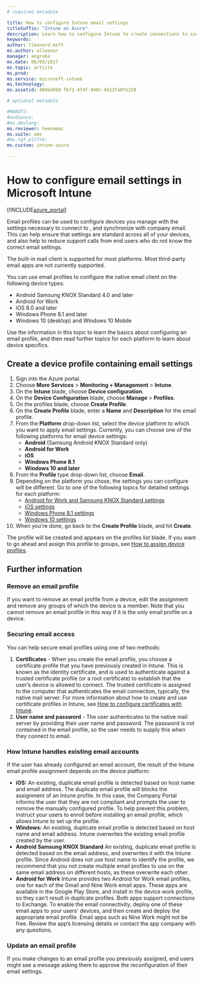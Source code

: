 ```yaml
---
# required metadata

title: How to configure Intune email settingstitleSuffix: "Intune on Azure"
description: Learn how to configure Intune to create connections to corporate email on devices you manage."
keywords:
author: lleonard-msft
ms.author: alleonar
manager: angrobe
ms.date: 06/03/2017
ms.topic: article
ms.prod:
ms.service: microsoft-intune
ms.technology:
ms.assetid: 484bd9b0-fbf1-4f4f-940c-6b12fa07e228

# optional metadata

#ROBOTS:
#audience:
#ms.devlang:
ms.reviewer: heenamac
ms.suite: ems
#ms.tgt_pltfrm:
ms.custom: intune-azure

---
```


# How to configure email settings in Microsoft Intune

[!INCLUDE[azure_portal](./includes/azure_portal.md)]

Email profiles can be used to configure devices you manage with the settings necessary to connect to , and synchronize with company email. This can help ensure that settings are standard across all of your devices, and also help to reduce support calls from end users who do not know the correct email settings.

The built-in mail client is supported for most platforms. Most third-party email apps are not currently supported.

You can use email profiles to configure the native email client on the following device types:

- Android Samsung KNOX Standard 4.0 and later
- Android for Work
- iOS 8.0 and later
- Windows Phone 8.1 and later
- Windows 10 (desktop) and Windows 10 Mobile

Use the information in this topic to learn the basics about configuring an email profile, and then read further topics for each platform to learn about device specifics.

## Create a device profile containing email settings

1. Sign into the Azure portal.
2. Choose **More Services** > **Monitoring + Management** > **Intune**.
3. On the **Intune** blade, choose **Device configuration**.
2. On the **Device Configuration** blade, choose **Manage** > **Profiles**.
3. On the profiles blade, choose **Create Profile**.
4. On the **Create Profile** blade, enter a **Name** and **Description** for the email profile.
5. From the **Platform** drop-down list, select the device platform to which you want to apply email settings. Currently, you can choose one of the following platforms for email device settings:
	- **Android** (Samsung Android KNOX Standard only)
	- **Android for Work**
	- **iOS**
	- **Windows Phone 8.1**
	- **Windows 10 and later**
6. From the **Profile** type drop-down list, choose **Email**.
7. Depending on the platform you chose, the settings you can configure will be different. Go to one of the following topics for detailed settings for each platform:
	- [Android for Work and Samsung KNOX Standard settings](email-settings-android.md)
	- [iOS settings](email-settings-ios.md)
	- [Windows Phone 8.1 settings](email-settings-windows-phone-8-1.md)
	- [Windows 10 settings](email-settings-windows-10.md)
8. When you're done, go back to the **Create Profile** blade, and hit **Create**.

The profile will be created and appears on the profiles list blade.
If you want to go ahead and assign this profile to groups, see [How to assign device profiles](device-profile-assign.md).

## Further information

### Remove an email profile

If you want to remove an email profile from a device, edit the assignment and remove any groups of which the device is a member. Note that you cannot remove an email profile in this way if it is the only email profile on a device.

### Securing email access

You can help secure email profiles using one of two methods:

1. **Certificates** - When you create the email profile, you choose a certificate profile that you have previously created in Intune. This is known as the identity certificate, and is used to authenticate against a trusted certificate profile (or a root certificate) to establish that the user’s device is allowed to connect. The trusted certificate is assigned to the computer that authenticates the email connection, typically, the native mail server.
For more information about how to create and use certificate profiles in Intune, see [How to configure certificates with Intune](certificates-configure.md).
2. **User name and password** - The user authenticates to the native mail server by providing their user name and password.
The password is not contained in the email profile, so the user needs to supply this when they connect to email.


### How Intune handles existing email accounts

If the user has already configured an email account, the result of the Intune email profile assignment depends on the device platform:

- **iOS:** An existing, duplicate email profile is detected based on host name and email address. The duplicate email profile will blocks the assignment of an Intune profile. In this case, the Company Portal informs the user that they are not compliant and prompts the user to remove the manually configured profile. To help prevent this problem, instruct your users to enroll before installing an email profile, which allows Intune to set up the profile.
- **Windows:** An existing, duplicate email profile is detected based on host name and email address. Intune overwrites the existing email profile created by the user.
- **Android Samsung KNOX Standard** An existing, duplicate email profile is detected based on the email address, and overwrites it with the Intune profile.
Since Android does not use host name to identify the profile, we recommend that you not create multiple email profiles to use on the same email address on different hosts, as these overwrite each other.
- **Android for Work**
Intune provides two Android for Work email profiles, one for each of the Gmail and Nine Work email apps. These apps are available in the Google Play Store, and install in the device work profile, so they can't result in duplicate profiles. Both apps support connections to Exchange. To enable the email connectivity, deploy one of these email apps to your users' devices, and then create and deploy the appropriate email profile. Email apps such as Nine Work might not be free. Review the app’s licensing details or contact the app company with any questions.

### Update an email profile

If you make changes to an email profile you previously assigned, end users might see a message asking them to approve the reconfiguration of their email settings.
